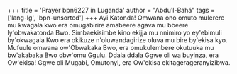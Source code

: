 +++
title = 'Prayer bpn6227 in Luganda'
author = "Abdu'l-Bahá"
tags = ['lang-lg', 'bpn-unsorted']
+++
Ayi Katonda! Omwana ono omuto mulerere mu kwagala kwo era omugabirire amabeere agava mu bbeere ly'obwakatonda Bwo.  Simbaekisimbe kino ekijja mu nnimiro yo ey'ebimuli by'okwagala Kwo era okikuze n'oluwandagirize oluva mu bire by'ekisa kyo. Mufuule omwana ow'Obwakaka Bwo, era omukulembere okutuuka mu bw'akabaka Bwo obw'omu Ggulu.  Ddala ddala Ggwe oli wa buyinza, era Ow'ekisa!  Ggwe oli Mugabi, Omutonyi, era Ow'ekisa ekitagerageranyizibwa.
